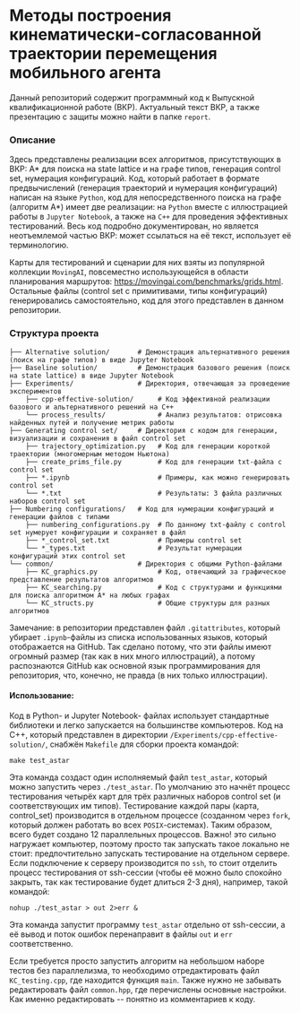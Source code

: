 # Методы построения кинематически-согласованной траектории перемещения мобильного агента

Данный репозиторий содержит программный код к Выпускной квалификационной работе (ВКР). Актуальный текст ВКР, а также презентацию с защиты можно найти в папке `report`. 


### Описание

Здесь представлены реализации всех алгоритмов, присутствующих в ВКР: A* для поиска на state lattice и на графе типов, генерация control set, нумерация конфигураций. Код, который работает в формате предвычислений (генерация траекторий и нумерация конфигураций) написан на языке `Python`, код для непосредственного поиска на графе (алгоритм A*) имеет две реализации: на `Python` вместе с иллюстрацией работы в `Jupyter Notebook`, а также на `C++` для проведения эффективных тестирований. Весь код подробно документирован, но является неотъемлемой частью ВКР: может ссылаться на её текст, использует её терминологию. 

Карты для тестирований и сценарии для них взяты из популярной коллекции `MovingAI`, повсеместно использующейся в области планирования маршрутов: https://movingai.com/benchmarks/grids.html. Остальные файлы (control set с примитивами, типы конфигураций) генерировались самостоятельно, код для этого представлен в данном репозитории.

### Структура проекта

```
├── Alternative solution/       # Демонстрация альтернативного решения (поиск на графе типов) в виде Jupyter Notebook      
├── Baseline solution/          # Демонстрация базового решения (поиск на state lattice) в виде Jupyter Notebook 
├── Experiments/                # Директория, отвечающая за проведение экспериментов
    ├── cpp-effective-solution/      # Код эффективной реализации базового и альтернативного решений на C++ 
    └── process_results/             # Анализ результатов: отрисовка найденных путей и получение метрик работы
├── Generating control set/     # Директория с кодом для генерации, визуализации и сохранения в файл control set 
    ├── trajectory_optimization.py   # Код для генерации короткой траектории (многомерным методом Ньютона)
    ├── create_prims_file.py         # Код для генерации txt-файла с control set
    ├── *.ipynb                      # Примеры, как можно генерировать control set
    └── *.txt                        # Результаты: 3 файла различных наборов control set
├── Numbering configurations/   # Код для нумерации конфигураций и генерации файлов с типами
    ├── numbering_configurations.py  # По данному txt-файлу с control set нумерует конфигурации и сохраняет в файл
    ├── *_control_set.txt            # Примеры control set
    └── *_types.txt                  # Результат нумерации конфигураций этих control set
└── common/                     # Директория c общими Python-файлами
    ├── KC_graphics.py               # Код, отвечающий за графическое представление результатов алгоритмов
    ├── KC_searching.py              # Код с структурами и функциями для поиска алгоритмом A* на любых графах
    └── KC_structs.py                # Общие структуры для разных алгоритмов
```

Замечание: в репозитории представлен файл `.gitattributes`, который убирает `.ipynb`-файлы из списка использованных языков, который отображается на GitHub. Так сделано потому, что эти файлы имеют огромный размер (так как в них много
иллюстраций), а потому распознаются GitHub как основной язык программирования для репозитория, что, конечно, не правда (в них только иллюстрации).


#### Использование:

Код в Python- и Jupyter Notebook- файлах использует стандартные библиотеки и легко запускается на большинстве компьютеров. Код на C++, который представлен в директории `/Experiments/cpp-effective-solution/`, снабжён `Makefile` для сборки проекта командой:

```
make test_astar
```

Эта команда создаст один исполняемый файл `test_astar`, который можно запустить через `./test_astar`. По умолчанию это начнёт процесс тестирования четырёх карт для трёх различных наборов control set (и соответствующих им типов). Тестирование каждой пары (карта, control_set) производится в отдельном процессе (созданном через `fork`, который должен работать во всех `POSIX`-системах). Таким образом, всего будет создано 12 параллельных процессов. Важно! это сильно нагружает компьютер, поэтому просто так запускать такое локально не стоит: предпочтительно запускать тестирование на отдельном сервере. Если подключение к серверу производится по `ssh`, то стоит отделить процесс тестирования от ssh-сессии (чтобы её можно было спокойно закрыть, так как тестирование будет длиться 2-3 дня), например, такой командой:
```
nohup ./test_astar > out 2>err &
```
Эта команда запустит программу `test_astar` отдельно от ssh-сессии, а её вывод и поток ошибок перенаправит в файлы `out` и `err` соответственно.

Если требуется просто запустить алгоритм на небольшом наборе тестов без параллелизма, то необходимо отредактировать файл `KC_testing.cpp`, где находится функция `main`. Также нужно не забывать редактировать файл `common.hpp`, где перечислены основные настройки. Как именно редактировать -- понятно из комментариев к коду.

